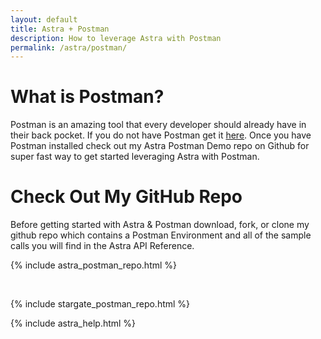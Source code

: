 ```yaml
---
layout: default
title: Astra + Postman
description: How to leverage Astra with Postman
permalink: /astra/postman/
---
```


# What is Postman?

Postman is an amazing tool that every developer should already have in their back pocket.  If you do not have Postman get it [here](https://www.postman.com/downloads/).  Once you have Postman installed check out my Astra Postman Demo repo on Github for super fast way to get started leveraging Astra with Postman.

# Check Out My GitHub Repo

Before getting started with Astra & Postman download, fork, or clone my github repo which contains a Postman Environment and all of the sample calls you will find in the Astra API Reference.

{% include astra_postman_repo.html %}
<p>&nbsp;</p>
{% include stargate_postman_repo.html %}

{% include astra_help.html %}